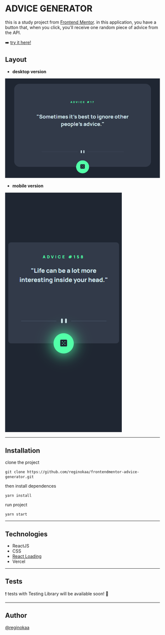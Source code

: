 # ADVICE GENERATOR

this is a study project from [Frontend Mentor](https://www.frontendmentor.io/challenges/advice-generator-app-QdUG-13db). in this application, you have a button that, when you click, you'll receive one random piece of advice from the API.

:arrow_right: [try it here!](https://frontendmentor-advice-generator-one.vercel.app/)

## Layout
    
- **desktop version**
<img src="./desktop.png" alt="an image from the application's desktop screen with the text: advice number 17 - sometimes it's best to ignore other people's advice" >


- **mobile version**
<img src="./mobile.png" alt="an image from the application's mobile screen with the text: advice number 158 - life can be a lot more interesting inside your head" >

---

## Installation


clone the project

    git clone https://github.com/reginokaa/frontendmentor-advice-generator.git

then install dependences

    yarn install

run project

    yarn start

---

## Technologies

- ReactJS
- CSS
- [React Loading](https://github.com/Summer-andy/react-loading)
- Vercel

---

## Tests

:exclamation: tests with Testing Library will be available soon! :construction:

---

## Author
[@reginokaa](https://www.frontendmentor.io/profile/reginokaa)
